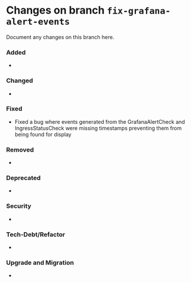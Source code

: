 # Changes on branch `fix-grafana-alert-events`
Document any changes on this branch here.
### Added
- 

### Changed
- 

### Fixed
- Fixed a bug where events generated from the GrafanaAlertCheck and IngressStatusCheck were missing timestamps preventing them from being found for display 

### Removed
- 

### Deprecated
- 

### Security
- 

### Tech-Debt/Refactor
-

### Upgrade and Migration
- 
